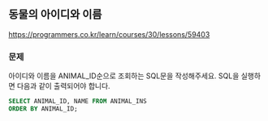## 동물의 아이디와 이름
https://programmers.co.kr/learn/courses/30/lessons/59403

### 문제
아이디와 이름을 ANIMAL_ID순으로 조회하는 SQL문을 작성해주세요. SQL을 실행하면 다음과 같이 출력되어야 합니다.
```SQL
SELECT ANIMAL_ID, NAME FROM ANIMAL_INS
ORDER BY ANIMAL_ID;
```
